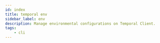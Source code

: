 ```yaml
---
id: index
title: temporal env
sidebar_label: env
description: Manage environmental configurations on Temporal Client.
tags:
	- cli
---
```

